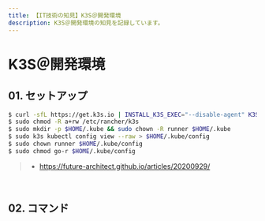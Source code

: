 ```yaml
---
title: 【IT技術の知見】K3S＠開発環境
description: K3S＠開発環境の知見を記録しています。
---
```


# K3S＠開発環境

## 01. セットアップ

```bash
$ curl -sfL https://get.k3s.io | INSTALL_K3S_EXEC="--disable-agent" K3S_KUBECONFIG_MODE="644" sh -
$ sudo chmod -R a+rw /etc/rancher/k3s
$ sudo mkdir -p $HOME/.kube && sudo chown -R runner $HOME/.kube
$ sudo k3s kubectl config view --raw > $HOME/.kube/config
$ sudo chown runner $HOME/.kube/config
$ sudo chmod go-r $HOME/.kube/config
```

> - https://future-architect.github.io/articles/20200929/

<br>

## 02. コマンド

<br>
